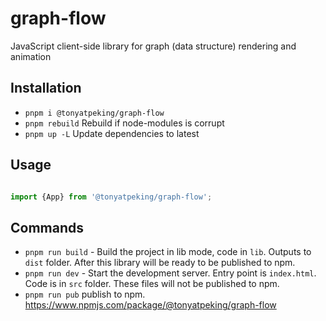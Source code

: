 # graph-flow
JavaScript client-side library for graph (data structure) rendering and animation


## Installation

- `pnpm i @tonyatpeking/graph-flow`
- `pnpm rebuild` Rebuild if node-modules is corrupt
- `pnpm up -L` Update dependencies to latest


## Usage

```js

import {App} from '@tonyatpeking/graph-flow';

```

## Commands

- `pnpm run build` - Build the project in lib mode, code in `lib`. Outputs to `dist` folder. After this library will be ready to be published to npm.
- `pnpm run dev` - Start the development server. Entry point is `index.html`. Code is in `src` folder. These files will not be published to npm.
- `pnpm run pub` publish to npm. <https://www.npmjs.com/package/@tonyatpeking/graph-flow>
